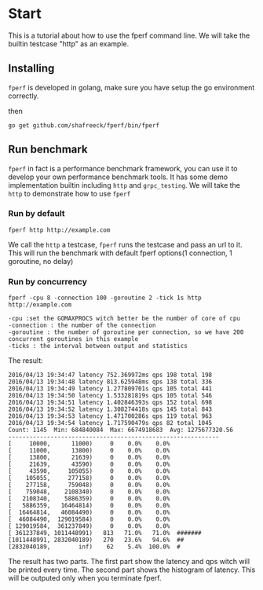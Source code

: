 # Start
This is a tutorial about how to use the fperf command line. We will take the builtin testcase "http" as an example.

## Installing
`fperf` is developed in golang, make sure you have setup the go environment correctly.

then
```
go get github.com/shafreeck/fperf/bin/fperf
```

## Run benchmark
`fperf` in fact is a performance benchmark framework, you can use it to develop your own performance benchmark tools.
It has some demo implementation builtin including `http` and `grpc_testing`. We will take the `http` to
demonstrate how to use `fperf`

### Run by default
```
fperf http http://example.com
```

We call the `http` a testcase, `fperf` runs the testcase and pass an url to it. This will run the benchmark
with default fperf options(1 connection, 1 goroutine, no delay)

### Run by concurrency
```
fperf -cpu 8 -connection 100 -goroutine 2 -tick 1s http http://example.com
```
```
-cpu :set the GOMAXPROCS witch better be the number of core of cpu
-connection : the number of the connection
-goroutine : the number of goroutine per connection, so we have 200 concurrent goroutines in this example
-ticks : the interval between output and statistics
```

The result:
```
2016/04/13 19:34:47 latency 752.369972ms qps 198 total 198
2016/04/13 19:34:48 latency 813.625948ms qps 138 total 336
2016/04/13 19:34:49 latency 1.277809701s qps 105 total 441
2016/04/13 19:34:50 latency 1.533281819s qps 105 total 546
2016/04/13 19:34:51 latency 1.402846393s qps 152 total 698
2016/04/13 19:34:52 latency 1.308274418s qps 145 total 843
2016/04/13 19:34:53 latency 1.471700286s qps 119 total 963
2016/04/13 19:34:54 latency 1.717590479s qps 82 total 1045
Count: 1145  Min: 684840084  Max: 6674918683  Avg: 1275677320.56
------------------------------------------------------------
[     10000,      11000)     0    0.0%    0.0%
[     11000,      13800)     0    0.0%    0.0%
[     13800,      21639)     0    0.0%    0.0%
[     21639,      43590)     0    0.0%    0.0%
[     43590,     105055)     0    0.0%    0.0%
[    105055,     277158)     0    0.0%    0.0%
[    277158,     759048)     0    0.0%    0.0%
[    759048,    2108340)     0    0.0%    0.0%
[   2108340,    5886359)     0    0.0%    0.0%
[   5886359,   16464814)     0    0.0%    0.0%
[  16464814,   46084490)     0    0.0%    0.0%
[  46084490,  129019584)     0    0.0%    0.0%
[ 129019584,  361237849)     0    0.0%    0.0%
[ 361237849, 1011448991)   813   71.0%   71.0%  #######
[1011448991, 2832040189)   270   23.6%   94.6%  ##
[2832040189,        inf)    62    5.4%  100.0%  #
```
The result has two parts. The first part show the latency and qps witch will be printed
every <tick> time. The second part shows the histogram of latency. This will be outputed
only when you terminate fperf.
